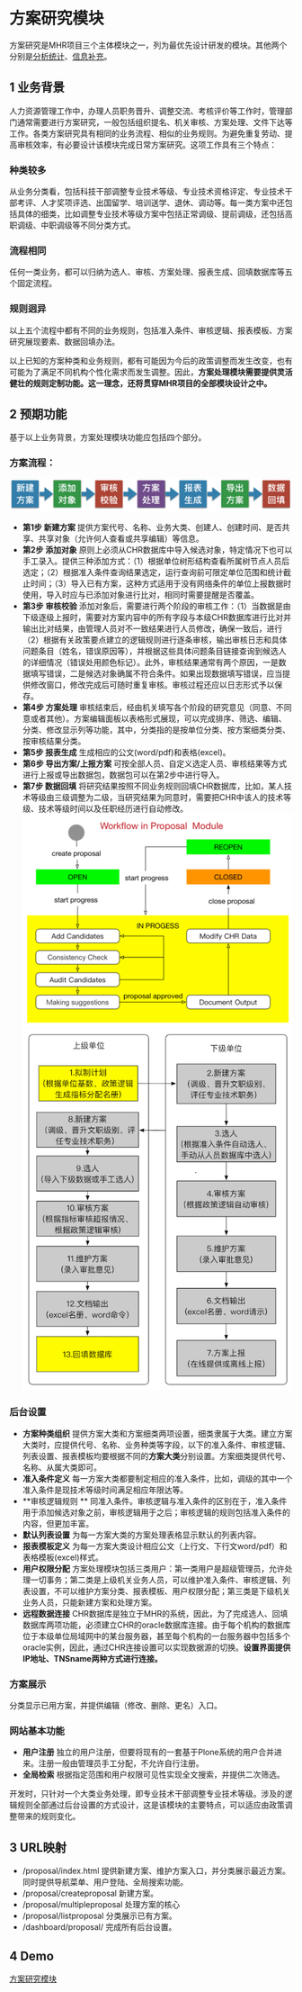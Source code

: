 # 方案研究模块
方案研究是MHR项目三个主体模块之一，列为最优先设计研发的模块。其他两个分别是[分析统计](statistics_requirement)、[信息补充]()。

## 1 业务背景
人力资源管理工作中，办理人员职务晋升、调整交流、考核评价等工作时，管理部门通常需要进行方案研究，一般包括组织提名、机关审核、方案处理、文件下达等工作。各类方案研究具有相同的业务流程、相似的业务规则。为避免重复劳动、提高审核效率，有必要设计该模块完成日常方案研究。这项工作具有三个特点：

### 种类较多
从业务分类看，包括科技干部调整专业技术等级、专业技术资格评定、专业技术干部考评、人才奖项评选、出国留学、培训送学、退休、调动等。每一类方案中还包括具体的细类，比如调整专业技术等级方案中包括正常调级、提前调级，还包括高职调级、中职调级等不同分类方式。
### 流程相同
任何一类业务，都可以归纳为选人、审核、方案处理、报表生成、回填数据库等五个固定流程。
### 规则迥异
以上五个流程中都有不同的业务规则，包括准入条件、审核逻辑、报表模板、方案研究展现要素、数据回填办法。

以上已知的方案种类和业务规则，都有可能因为今后的政策调整而发生改变，也有可能为了满足不同机构个性化需求而发生调整。因此，**方案处理模块需要提供灵活健壮的规则定制功能。这一理念，还将贯穿MHR项目的全部模块设计之中。**

## 2 预期功能
基于以上业务背景，方案处理模块功能应包括四个部分。

### 方案流程：
![img](img/方案研究流程.png)


  * **第1步 新建方案** 提供方案代号、名称、业务大类、创建人、创建时间、是否共享、共享对象（允许何人查看或共享编辑）等信息。
  * **第2步 添加对象** 原则上必须从CHR数据库中导入候选对象，特定情况下也可以手工录入。提供三种添加方式：（1）根据单位树形结构查看所属树节点人员后选定；（2）根据准入条件查询结果选定，运行查询前可限定单位范围和统计截止时间；（3）导入已有方案，这种方式适用于没有网络条件的单位上报数据时使用，导入时应与已添加对象进行比对，相同时需要提醒是否覆盖。
  * **第3步 审核校验** 添加对象后，需要进行两个阶段的审核工作：（1）当数据是由下级逐级上报时，需要对方案内容中的所有字段与本级CHR数据库进行比对并输出比对结果，由管理人员对不一致结果进行人员修改，确保一致后，进行（2）根据有关政策要点建立的逻辑规则进行逐条审核，输出审核日志和具体问题条目（姓名，错误原因等），并根据这些具体问题条目链接查询到候选人的详细情况（错误处用颜色标记）。此外，审核结果通常有两个原因，一是数据填写错误，二是候选对象确属不符合条件。如果出现数据填写错误，应当提供修改窗口，修改完成后可随时重复审核。审核过程还应以日志形式予以保存。
  * **第4步 方案处理** 审核结束后，经由机关填写各个阶段的研究意见（同意、不同意或者其他）。方案编辑面板以表格形式展现，可以完成排序、筛选、编辑、分类、修改显示列等功能，其中，分类指的是按单位分类、按方案细类分类、按审核结果分类。
  * **第5步 报表生成** 生成相应的公文(word/pdf)和表格(excel)。
  * **第6步 导出方案/上报方案** 可按全部人员、自定义选定人员、审核结果等方式进行上报或导出数据包，数据包可以在第2步中进行导入。
  * **第7步 数据回填** 将研究结果按照不同业务规则回填CHR数据库，比如，某人技术等级由三级调整为二级，当研究结果为同意时，需要把CHR中该人的技术等级、技术等级时间以及任职经历进行自动修改。
![img](img/workflow.jpg)
![img](img/科技上会方案.jpg)

### 后台设置

  * **方案种类组织**  提供方案大类和方案细类两项设置，细类隶属于大类。建立方案大类时，应提供代号、名称、业务种类等字段，以下的准入条件、审核逻辑、列表设置、报表模板均要根据不同的**方案大类**分别设置。方案细类提供代号、名称、从属大类即可。
  * **准入条件定义** 每一方案大类都要制定相应的准入条件，比如，调级的其中一个准入条件是现技术等级时间满足相应年限达等。
  * **审核逻辑规则 ** 同准入条件。审核逻辑与准入条件的区别在于，准入条件用于添加候选对象之前，审核逻辑用于之后；审核逻辑的规则包括准入条件的内容，但更加丰富。
  * **默认列表设置** 为每一方案大类的方案处理表格显示默认的列表内容。
  * **报表模板定义** 为每一方案大类设计相应公文（上行文、下行文word/pdf）和表格模板(excel)样式。
  * **用户权限分配** 方案处理模块包括三类用户：第一类用户是超级管理员，允许处理一切事务；第二类是上级机关业务人员，可以维护准入条件、审核逻辑、列表设置，不可以维护方案分类、报表模板、用户权限分配；第三类是下级机关业务人员，只能新建方案和处理方案。
  * **远程数据连接** CHR数据库是独立于MHR的系统，因此，为了完成选人、回填数据库两项功能，必须建立CHR的oracle数据库连接。由于每个机构的数据库位于本级单位局域网中的某台服务器，甚至每个机构的一台服务器中包括多个oracle实例，因此，通过CHR连接设置可以实现数据源的切换。**设置界面提供IP地址、TNSname两种方式进行连接。**

### 方案展示
分类显示已用方案，并提供编辑（修改、删除、更名）入口。
### 网站基本功能
  * **用户注册** 独立的用户注册，但要将现有的一套基于Plone系统的用户合并进来。注册一般由管理员手工分配，不允许自行注册。
  * **全局检索** 根据指定范围和用户权限可见性实现全文搜索，并提供二次筛选。

开发时，只针对一个大类业务处理，即专业技术干部调整专业技术等级。涉及的逻辑规则全部通过后台设置的方式设计，这是该模块的主要特点，可以适应由政策调整带来的规则变化。


## 3 URL映射
* /proposal/index.html 提供新建方案、维护方案入口，并分类展示最近方案。同时提供导航菜单、用户登陆、全局搜索功能。
* /proposal/createproposal 新建方案。
* /proposal/multipleproposal 处理方案的核心
* /proposal/listproposal 分类展示已有方案。
* /dashboard/proposal/ 完成所有后台设置。


## 4 Demo
[方案研究模块](http://123.207.161.77/proposal/index.html)
